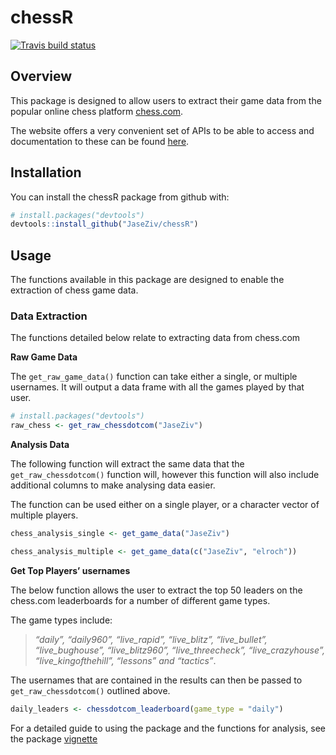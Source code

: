 
# chessR

<!-- badges: start -->

[![Travis build
status](https://travis-ci.org/JaseZiv/chessR.svg?branch=master)](https://travis-ci.org/JaseZiv/chessR)
<!-- badges: end -->

## Overview

This package is designed to allow users to extract their game data from
the popular online chess platform [chess.com](https://www.chess.com/).

The website offers a very convenient set of APIs to be able to access
and documentation to these can be found
[here](https://www.chess.com/news/view/published-data-api).

## Installation

You can install the chessR package from github with:

``` r
# install.packages("devtools")
devtools::install_github("JaseZiv/chessR")
```

## Usage

The functions available in this package are designed to enable the
extraction of chess game data.

### Data Extraction

The functions detailed below relate to extracting data from chess.com

**Raw Game Data**

The `get_raw_game_data()` function can take either a single, or multiple
usernames. It will output a data frame with all the games played by that
user.

``` r
# install.packages("devtools")
raw_chess <- get_raw_chessdotcom("JaseZiv")
```

**Analysis Data**

The following function will extract the same data that the
`get_raw_chessdotcom()` function will, however this function will also
include additional columns to make analysing data easier.

The function can be used either on a single player, or a character
vector of multiple players.

``` r
chess_analysis_single <- get_game_data("JaseZiv")

chess_analysis_multiple <- get_game_data(c("JaseZiv", "elroch"))
```

**Get Top Players’ usernames**

The below function allows the user to extract the top 50 leaders on the
chess.com leaderboards for a number of different game types.

The game types include:

> *“daily”, “daily960”, “live\_rapid”, “live\_blitz”, “live\_bullet”,
> “live\_bughouse”, “live\_blitz960”, “live\_threecheck”,
> “live\_crazyhouse”, “live\_kingofthehill”, “lessons” and “tactics”*.

The usernames that are contained in the results can then be passed to
`get_raw_chessdotcom()` outlined above.

``` r
daily_leaders <- chessdotcom_leaderboard(game_type = "daily")
```

For a detailed guide to using the package and the functions for
analysis, see the package
[vignette](https://jaseziv.github.io/chessR/articles/using_chessR_package.html)
